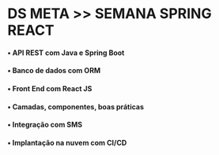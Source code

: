 # DS META >> SEMANA SPRING REACT

#### • API REST com Java e Spring Boot
#### • Banco de dados com ORM
#### • Front End com React JS
#### • Camadas, componentes, boas práticas
#### • Integração com SMS
#### • Implantação na nuvem com CI/CD
